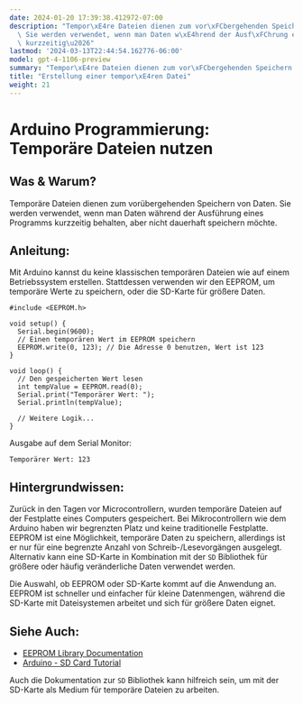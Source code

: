 ```yaml
---
date: 2024-01-20 17:39:38.412972-07:00
description: "Tempor\xE4re Dateien dienen zum vor\xFCbergehenden Speichern von Daten.\
  \ Sie werden verwendet, wenn man Daten w\xE4hrend der Ausf\xFChrung eines Programms\
  \ kurzzeitig\u2026"
lastmod: '2024-03-13T22:44:54.162776-06:00'
model: gpt-4-1106-preview
summary: "Tempor\xE4re Dateien dienen zum vor\xFCbergehenden Speichern von Daten."
title: "Erstellung einer tempor\xE4ren Datei"
weight: 21
---
```


# Arduino Programmierung: Temporäre Dateien nutzen

## Was & Warum?
Temporäre Dateien dienen zum vorübergehenden Speichern von Daten. Sie werden verwendet, wenn man Daten während der Ausführung eines Programms kurzzeitig behalten, aber nicht dauerhaft speichern möchte.

## Anleitung:
Mit Arduino kannst du keine klassischen temporären Dateien wie auf einem Betriebssystem erstellen. Stattdessen verwenden wir den EEPROM, um temporäre Werte zu speichern, oder die SD-Karte für größere Daten.

```Arduino
#include <EEPROM.h>

void setup() {
  Serial.begin(9600);
  // Einen temporären Wert im EEPROM speichern
  EEPROM.write(0, 123); // Die Adresse 0 benutzen, Wert ist 123
}

void loop() {
  // Den gespeicherten Wert lesen
  int tempValue = EEPROM.read(0);
  Serial.print("Temporärer Wert: ");
  Serial.println(tempValue);
  
  // Weitere Logik...
}
```
Ausgabe auf dem Serial Monitor: 
```
Temporärer Wert: 123
```

## Hintergrundwissen:
Zurück in den Tagen vor Microcontrollern, wurden temporäre Dateien auf der Festplatte eines Computers gespeichert. Bei Mikrocontrollern wie dem Arduino haben wir begrenzten Platz und keine traditionelle Festplatte. EEPROM ist eine Möglichkeit, temporäre Daten zu speichern, allerdings ist er nur für eine begrenzte Anzahl von Schreib-/Lesevorgängen ausgelegt. Alternativ kann eine SD-Karte in Kombination mit der `SD` Bibliothek für größere oder häufig veränderliche Daten verwendet werden.

Die Auswahl, ob EEPROM oder SD-Karte kommt auf die Anwendung an. EEPROM ist schneller und einfacher für kleine Datenmengen, während die SD-Karte mit Dateisystemen arbeitet und sich für größere Daten eignet.

## Siehe Auch:
- [EEPROM Library Documentation](https://www.arduino.cc/en/Reference/EEPROM)
- [Arduino - SD Card Tutorial](https://www.arduino.cc/en/Tutorial/LibraryExamples/ReadWrite)

Auch die Dokumentation zur `SD` Bibliothek kann hilfreich sein, um mit der SD-Karte als Medium für temporäre Dateien zu arbeiten.
